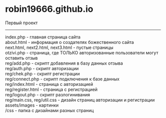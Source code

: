 # robin19666.github.io
Первый проект
<hr>
index.php - главная страница сайта <br>
about.html - информация о создателях божественного сайта <br>
next.html, next2.html, next3.html - пустые страницы <br>
otzivi.php - страница, где ТОЛЬКО авторизованные пользователи могут оставить отзыв <br>
reg/add.php - скрипт добавления в базу данных отзыва <br>
reg/auth.php - скрипт авторизации <br>
reg/chek.php - скрипт регистрации <br>
reg/connect.php - скрипт подключения к базе данных <br>
reg/index.html - страница с авторизацией <br>
reg/register.html - страница с регистрацией <br>
reg/logout.php - скрипт разлогинивания <br>
reg/main.css, reg/util.css - дизайн страниц авторизации и регистрации <br>
assets/images - картинки <br>
/css - папка с дизайнами разных страниц <br>
